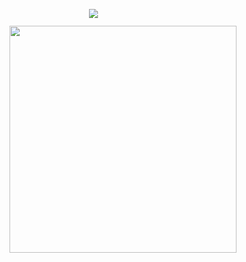<p align="center">
  <img src="https://github.com/FournyP/FournyP/assets/64586968/8a839343-d29c-4247-89fc-9862a1b31c80"
 />
</p>

<img align="right" src="https://github.com/FournyP/FournyP/assets/64586968/833d88b9-7940-4e0f-8894-ca7db6a99485" width="400">

```sh
